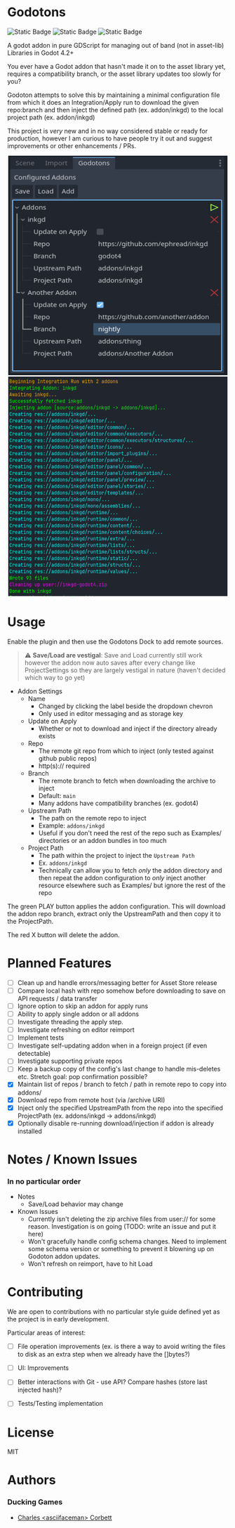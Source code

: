# Godotons
![Static Badge](https://img.shields.io/badge/Godot-4.2%2B-Green) ![Static Badge](https://img.shields.io/badge/Source-GDScript-Green) ![Static Badge](https://img.shields.io/badge/Sponsor-Ducking%20Games-Green)


A godot addon in pure GDScript for managing out of band (not in asset-lib) Libraries in Godot 4.2+

You ever have a Godot addon that hasn't made it on to the asset library yet, requires a compatibility branch, 
or the asset library updates too slowly for you?

Godoton attempts to solve this by maintaining a minimal configuration file from which it
does an Integration/Apply run to download the given repo:branch and then inject the 
defined path (ex. addon/inkgd) to the local project path (ex. addon/inkgd)

This project is *very* new and in no way considered stable or ready for production,
however I am curious to have people try it out and suggest improvements or other
enhancements / PRs.

<p align="center">
<img src="static/dock.png" width=500 height=500/>
<img src="static/integration.png" width=500 height=500/>
</p>


# Usage

Enable the plugin and then use the Godotons Dock to add remote sources.

> :warning: **Save/Load are vestigal**: Save and Load currently still work however the addon now auto saves after every change like ProjectSettings so they are largely vestigal in nature (haven't decided which way to go yet)

* Addon Settings
    * Name
        * Changed by clicking the label beside the dropdown chevron
        * Only used in editor messaging and as storage key
    * Update on Apply
        * Whether or not to download and inject if the directory already exists
    * Repo
        * The remote git repo from which to inject (only tested against github public repos)
        * http(s):// required
    * Branch
        * The remote branch to fetch when downloading the archive to inject
        * Default: `main`
        * Many addons have compatibility branches (ex. godot4)
    * Upstream Path
        * The path on the remote repo to inject
        * Example: `addons/inkgd`
        * Useful if you don't need the rest of the repo such as Examples/ directories or an addon bundles in too much
    * Project Path
        * The path within the project to inject the `Upstream Path`
        * Ex. `addons/inkgd`
        * Technically can allow you to fetch *only* the addon directory and then repeat the addon configuration to *only* inject another resource elsewhere such as Examples/ but ignore the rest of the repo

The green PLAY button applies the addon configuration. This will download the addon repo branch, extract only the UpstreamPath and then copy it to the ProjectPath.

The red X button will delete the addon.

# Planned Features

- [ ] Clean up and handle errors/messaging better for Asset Store release
- [ ] Compare local hash with repo somehow before downloading to save on API requests / data transfer
- [ ] Ignore option to skip an addon for apply runs
- [ ] Ability to apply single addon or all addons
- [ ] Investigate threading the apply step.
- [ ] Investigate refreshing on editor reimport
- [ ] Implement tests
- [ ] Investigate self-updating addon when in a foreign project (if even detectable)
- [ ] Investigate supporting private repos
- [ ] Keep a backup copy of the config's last change to handle mis-deletes etc. Stretch goal: pop confirmation possible?
- [X] Maintain list of repos / branch to fetch / path in remote repo to copy into addons/
- [X] Download repo from remote host (via /archive URI)
- [X] Inject only the specified UpstreamPath from the repo into the specified ProjectPath (ex. addons/inkgd -> addons/inkgd)
- [X] Optionally disable re-running download/injection if addon is already installed

# Notes / Known Issues
### In no particular order

* Notes
    * Save/Load behavior may change
* Known Issues
    * Currently isn't deleting the zip archive files from user:// for some reason. Investigation is on going (TODO: write an issue and put it here)
    * Won't gracefully handle config schema changes. Need to implement some schema version or something to prevent it blowning up on Godoton addon updates.
    * Won't refresh on reimport, have to hit Load

# Contributing
We are open to contributions with no particular style guide defined yet as the project is in early development.

Particular areas of interest:

- [ ] File operation improvements (ex. is there a way to avoid writing the files to disk as an extra step when we already have the []bytes?)
- [ ] UI: Improvements
- [ ] Better interactions with Git - use API? Compare hashes (store last injected hash)?
- [ ] Tests/Testing implementation


# License

MIT 

# Authors

### Ducking Games
* [Charles \<asciifaceman\> Corbett](https://github.com/asciifaceman/)
